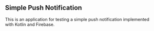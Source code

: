 ## Simple Push Notification

This is an application for testing a simple push notification implemented with Kotlin and Firebase.
